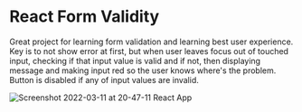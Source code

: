 # React Form Validity

Great project for learning form validation and learning best user experience. Key is to not show error at first, but when user leaves focus out of touched input, checking if that input value is valid and if not, then displaying message and making input red so the user knows where's the problem. Button is disabled if any of input values are invalid.

![Screenshot 2022-03-11 at 20-47-11 React App](https://user-images.githubusercontent.com/71221268/157947925-e51d7fa3-b0e0-4fe1-b8c1-da8fb01cc4d5.png)

